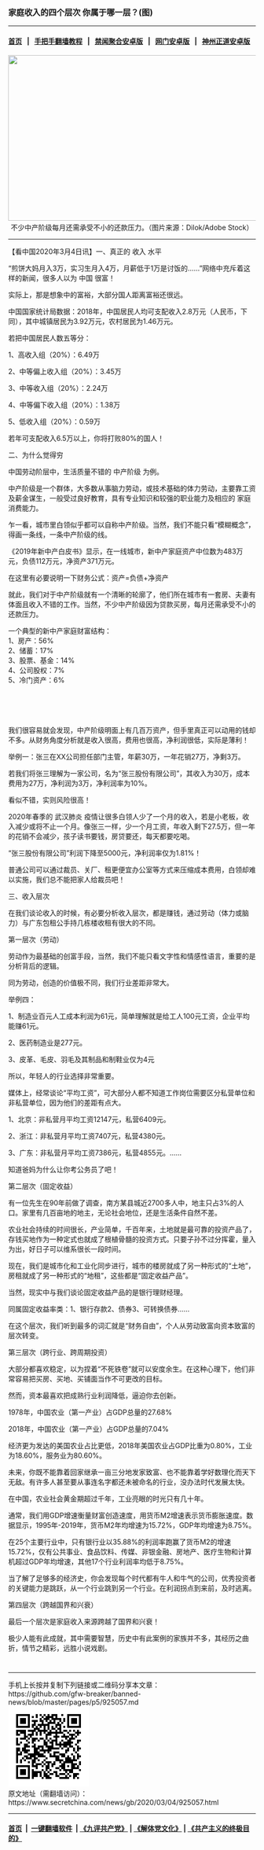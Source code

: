 ### 家庭收入的四个层次 你属于哪一层？(图)
------------------------

#### [首页](https://github.com/gfw-breaker/banned-news/blob/master/README.md) &nbsp;&nbsp;|&nbsp;&nbsp; [手把手翻墙教程](https://github.com/gfw-breaker/guides/wiki) &nbsp;&nbsp;|&nbsp;&nbsp; [禁闻聚合安卓版](https://github.com/gfw-breaker/bn-android) &nbsp;&nbsp;|&nbsp;&nbsp; [网门安卓版](https://github.com/oGate2/oGate) &nbsp;&nbsp;|&nbsp;&nbsp; [神州正道安卓版](https://github.com/SzzdOgate/update) 



<div class="article_right" style="fone-color:#000">
 <p style="text-align: center;">
  <img alt="" src="http://img2.secretchina.com/pic/2019/11-24/p2568821a157097681-ss.jpg" style="height:337px; width:600px"/>
  <br>
   不少中产阶级每月还需承受不小的还款压力。（图片来源：Dilok/Adobe Stock）
   <span id="hideid" name="hideid" style="color:red;display:none;">
    <span href="https://www.secretchina.com">
    </span>
   </span>
  </br>
 </p>
 <div id="txt-mid1-t21-2017">
  

---


  </div>
 </div>
 <p>
  【看中国2020年3月4日讯】一、真正的
  <span href="https://www.secretchina.com/news/gb/tag/收入" target="_blank">
   收入
  </span>
  水平
  <span id="hideid" name="hideid" style="color:red;display:none;">
   <span href="https://www.secretchina.com">
   </span>
  </span>
 </p>
 <p>
  “煎饼大妈月入3万，实习生月入4万，月薪低于1万是讨饭的……”网络中充斥着这样的新闻，很多人以为
  <span href="https://www.secretchina.com" target="_blank">
   中国
  </span>
  很富！
 </p>
 <p>
  实际上，那是想象中的富裕，大部分国人距离富裕还很远。
 </p>
 <p>
  中国国家统计局数据：2018年，中国居民人均可支配收入2.8万元（人民币，下同），其中城镇居民为3.92万元，农村居民为1.46万元。
 </p>
 <p>
  若把中国居民人数五等分：
 </p>
 <p>
  1、高收入组（20%）：6.49万
 </p>
 <p>
  2、中等偏上收入组（20%）：3.45万
 </p>
 <p>
  3、中等收入组（20%）：2.24万
 </p>
 <p>
  4、中等偏下收入组（20%）：1.38万
 </p>
 <p>
  5、低收入组（20%）：0.59万
 </p>
 <p>
  若年可支配收入6.5万以上，你将打败80%的国人！
 </p>
 <p>
  二、为什么觉得穷
 </p>
 <p>
  中国劳动阶层中，生活质量不错的
  <span href="https://www.secretchina.com/news/gb/tag/中产阶级" target="_blank">
   中产阶级
  </span>
  为例。
 </p>
 <p>
  中产阶级是一个群体，大多数从事脑力劳动，或技术基础的体力劳动，主要靠工资及薪金谋生，一般受过良好教育，具有专业知识和较强的职业能力及相应的
  <span href="https://www.secretchina.com/news/gb/tag/家庭" target="_blank">
   家庭
  </span>
  消费能力。
 </p>
 <p>
  乍一看，城市里白领似乎都可以自称中产阶级。当然，我们不能只看“模糊概念”，得画一条线，一条中产阶级的线。
 </p>
 <p>
  《2019年新中产白皮书》显示，在一线城市，新中产家庭资产中位数为483万元，负债112万元，净资产371万元。
 </p>
 <p>
  在这里有必要说明一下财务公式：资产=负债+净资产
 </p>
 <p>
  就此，我们对于中产阶级就有一个清晰的轮廓了，他们所在城市有一套房、夫妻有体面且收入不错的工作。当然，不少中产阶级因为贷款买房，每月还需承受不小的还款压力。
 </p>
 <p>
  一个典型的新中产家庭财富结构：
  <br>
   1、房产：56%
   <br>
    2、储蓄：17%
    <br>
     3、股票、基金：14%
     <br>
      4、公司股权：7%
      <br>
       5、冷门资产：6%
      </br>
     </br>
    </br>
   </br>
  </br>
 </p>
 <p>
  我们很容易就会发现，中产阶级明面上有几百万资产，但手里真正可以动用的钱却不多。从财务角度分析就是收入很高，费用也很高，净利润很低，实际是薄利！
 </p>
 <p>
  举例一：张三在XX公司担任部门主管，年薪30万，一年花销27万，净剩3万。
 </p>
 <p>
  若我们将张三理解为一家公司，名为“张三股份有限公司”，其收入为30万，成本费用为27万，净利润为3万，净利润率为10%。
 </p>
 <p>
  看似不错，实则风险很高！
 </p>
 <p>
  2020年春季的
  <span href="https://www.secretchina.com/news/gb/tag/武汉肺炎" target="_blank">
   武汉肺炎
  </span>
  疫情让很多白领人少了一个月的收入，若是小老板，收入减少或将不止一个月。像张三一样，少一个月工资，年收入剩下27.5万，但一年的花销不会减少，孩子读书要钱，房贷要还，每天都要吃喝。
 </p>
 <p>
  “张三股份有限公司”利润下降至5000元，净利润率仅为1.81%！
 </p>
 <p>
  普通公司可以通过裁员、关厂、租更便宜办公室等方式来压缩成本费用，白领却难以实施，我们总不能把家人给裁员吧！
 </p>
 <p>
  三、收入层次
 </p>
 <p>
  在我们谈论收入的时候，有必要分析收入层次，都是赚钱，通过劳动（体力或脑力）与广东包租公手持几栋楼收租有很大的不同。
 </p>
 <p>
  第一层次（劳动）
 </p>
 <p>
  劳动作为最基础的创富手段，当然，我们不能只看文字性和情感性语言，重要的是分析背后的逻辑。
 </p>
 <p>
  同为劳动，创造的价值极不同，我们行业差距非常大。
 </p>
 <center>
  <div style="max-width: 632px;height:180px; display: none; text-align: center; margin: 0 auto; overflow: hidden;overflow-x: hidden;">
   <div id="taboola-midarticle-thumbnails" style="max-width: 632px;height:180px;overflow: hidden;overflow-x: hidden;">
   </div>
  </div>
  <div>
   <ins class="adsbygoogle" data-ad-client="ca-pub-1276641434651360" data-ad-format="fluid" data-ad-layout="in-article" data-ad-slot="5164544770" style="display:block; text-align:center;">
   </ins>
  </div>
 </center>
 <p>
  举例四：
 </p>
 <p>
  1、制造业百元人工成本利润为61元，简单理解就是给工人100元工资，企业平均能赚61元。
 </p>
 <p>
  2、医药制造业是277元。
 </p>
 <p>
  3、皮革、毛皮、羽毛及其制品和制鞋业仅为4元
 </p>
 <p>
  所以，年轻人的行业选择非常重要。
 </p>
 <p>
  媒体上，经常谈论“平均工资”，可大部分人都不知道工作岗位需要区分私营单位和非私营单位，因为他们的差距有点大。
 </p>
 <p>
  1、北京：非私营月平均工资12147元，私营6409元。
 </p>
 <p>
  2、浙江：非私营月平均工资7407元，私营4380元。
 </p>
 <p>
  3、广东：非私营月平均工资7386元，私营4855元。……
 </p>
 <p>
  知道爸妈为什么让你考公务员了吧！
 </p>
 <p>
  第二层次（固定收益）
 </p>
 <center>
  <ins class="adsbygoogle" data-ad-client="ca-pub-1276641434651360" data-ad-format="fluid" data-ad-layout="in-article" data-ad-slot="3646767294" style="display:block; text-align:center;">
  </ins>
 </center>
 <p>
  有一位先生在90年前做了调查，南方某县城近2700多人中，地主只占3%的人口。家里有几百亩地的地主，无论社会地位，还是生活条件自然不差。
 </p>
 <p>
  农业社会持续的时间很长，产业简单，千百年来，土地就是最可靠的投资产品了，存钱买地作为一种定式也就成了根植骨髓的投资方式。只要子孙不过分挥霍，量入为出，好日子可以维系很长一段时间。
 </p>
 <p>
  现在，我们是城市化和工业化同步进行，城市的楼房就成了另一种形式的“土地”，房租就成了另一种形式的“地租”，这些都是“固定收益产品”。
 </p>
 <p>
  当然，现实中与我们谈论固定收益产品的是银行理财经理。
 </p>
 <p>
  同属固定收益率类：1、银行存款2、债券3、可转换债券……
 </p>
 <p>
  在这个层次，我们听到最多的词汇就是“财务自由”，个人从劳动致富向资本致富的层次转变。
 </p>
 <p>
  第三层次（跨行业、跨周期投资）
 </p>
 <p>
  大部分都喜欢稳定，以为捏着“不死铁卷”就可以安度余生。在这种心理下，他们非常容易把买房、买地、买铺面当作不可更改的目标。
 </p>
 <p>
  然而，资本最喜欢把成熟行业利润降低，逼迫你去创新。
 </p>
 <p>
  1978年，中国农业（第一产业）占GDP总量的27.68%
 </p>
 <p>
  2018年，中国农业（第一产业）占GDP总量的7.04%
 </p>
 <p>
  经济更为发达的美国农业占比更低，2018年美国农业占GDP比重为0.80%，工业为18.60%，服务业为80.60%。
 </p>
 <p>
  未来，你既不能靠着回家继承一亩三分地发家致富、也不能靠着学好数理化而天下无敌。有许多人甚至要从事连名字都还未被命名的行业，没办法时代发展太快。
 </p>
 <p>
  在中国，农业社会黄金期超过千年，工业亮眼的时光只有几十年。
 </p>
 <p>
  通常，我们用GDP增速衡量财富创造速度，用货币M2增速表示货币膨胀速度。数据显示，1995年-2019年，货币M2年均增速为15.72%，GDP年均增速为8.75%。
 </p>
 <p>
  在25个主要行业中，只有银行业以35.88%的利润率跑赢了货币M2的增速15.72%，仅有公共事业、食品饮料、传媒、非银金融、房地产、医疗生物和计算机超过GDP年均增速，其他17个行业利润率均低于8.75%。
 </p>
 <p>
  当了解了足够多的经济史，你会发现每个时代都有牛人和牛气的公司，优秀投资者的关键能力是跳跃，从一个行业跳到另一个行业。在利润拐点到来前，及时逃离。
 </p>
 <p>
  第四层次（跨越国界和兴衰）
 </p>
 <p>
  最后一个层次是家庭收入来源跨越了国界和兴衰！
 </p>
 <p>
  极少人能有此成就，其中需要智慧，历史中有此案例的家族并不多，其经历之曲折，情节之精彩，远胜小说戏剧。
  <center>
   <div>
    <div id="txt-mid2-t22-2017" style="display: block;  max-height: 351px;  overflow: hidden;">
     <div id="SC-21xxx">
     </div>
     <ins class="adsbygoogle" data-ad-client="ca-pub-1276641434651360" data-ad-format="auto" data-ad-slot="4301710469" data-full-width-responsive="true" style="display:block">
     </ins>
    </div>
   </div>
  </center>
  <div style="padding-top:12px;">
  </div>
 </p>
</div>

<hr/>
手机上长按并复制下列链接或二维码分享本文章：<br/>
https://github.com/gfw-breaker/banned-news/blob/master/pages/p5/925057.md <br/>
<a href='https://github.com/gfw-breaker/banned-news/blob/master/pages/p5/925057.md'><img src='https://github.com/gfw-breaker/banned-news/blob/master/pages/p5/925057.md.png'/></a> <br/>
原文地址（需翻墙访问）：https://www.secretchina.com/news/gb/2020/03/04/925057.html


------------------------
#### [首页](https://github.com/gfw-breaker/banned-news/blob/master/README.md) &nbsp;|&nbsp; [一键翻墙软件](https://github.com/gfw-breaker/nogfw/blob/master/README.md) &nbsp;| [《九评共产党》](https://github.com/gfw-breaker/9ping.md/blob/master/README.md#九评之一评共产党是什么) | [《解体党文化》](https://github.com/gfw-breaker/jtdwh.md/blob/master/README.md) | [《共产主义的终极目的》](https://github.com/gfw-breaker/gczydzjmd.md/blob/master/README.md)


<img src='http://gfw-breaker.win/banned-news/pages/p5/925057.md' width='0px' height='0px'/>